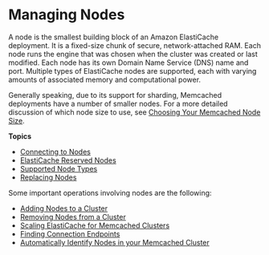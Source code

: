 # Managing Nodes<a name="CacheNodes"></a>

A node is the smallest building block of an Amazon ElastiCache deployment\. It is a fixed\-size chunk of secure, network\-attached RAM\. Each node runs the engine that was chosen when the cluster was created or last modified\. Each node has its own Domain Name Service \(DNS\) name and port\. Multiple types of ElastiCache nodes are supported, each with varying amounts of associated memory and computational power\.

Generally speaking, due to its support for sharding, Memcached deployments have a number of smaller nodes\. For a more detailed discussion of which node size to use, see [Choosing Your Memcached Node Size](nodes-select-size.md#CacheNodes.SelectSize)\. 

**Topics**
+ [Connecting to Nodes](nodes-connecting.md)
+ [ElastiCache Reserved Nodes](CacheNodes.Reserved.md)
+ [Supported Node Types](CacheNodes.SupportedTypes.md)
+ [Replacing Nodes](CacheNodes.NodeReplacement.md)

Some important operations involving nodes are the following: 
+ [Adding Nodes to a Cluster](Clusters.AddNode.md)
+ [Removing Nodes from a Cluster](Clusters.DeleteNode.md)
+ [Scaling ElastiCache for Memcached Clusters](Scaling.md)
+ [Finding Connection Endpoints](Endpoints.md)
+ [Automatically Identify Nodes in your Memcached Cluster](AutoDiscovery.md)